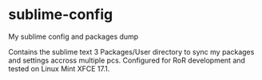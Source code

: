 # sublime-config
My sublime config and packages dump

Contains the sublime text 3 Packages/User directory to sync my packages and settings accross multiple pcs. Configured for RoR development and tested on Linux Mint XFCE 17.1.
